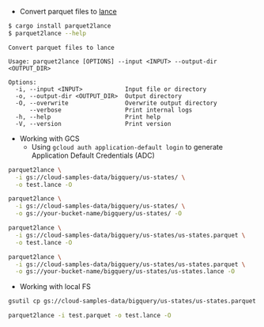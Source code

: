 
- Convert parquet files to [lance](https://github.com/eto-ai/lance)

```zsh
$ cargo install parquet2lance
$ parquet2lance --help
```

```
Convert parquet files to lance

Usage: parquet2lance [OPTIONS] --input <INPUT> --output-dir <OUTPUT_DIR>

Options:
  -i, --input <INPUT>            Input file or directory
  -o, --output-dir <OUTPUT_DIR>  Output directory
  -O, --overwrite                Overwrite output directory
      --verbose                  Print internal logs
  -h, --help                     Print help
  -V, --version                  Print version
```

- Working with GCS
  - Using `gcloud auth application-default login` to generate
    Application Default Credentials (ADC)

```zsh
parquet2lance \
  -i gs://cloud-samples-data/bigquery/us-states/ \
  -o test.lance -O

parquet2lance \
  -i gs://cloud-samples-data/bigquery/us-states/ \
  -o gs://your-bucket-name/bigquery/us-states/ -O

parquet2lance \
  -i gs://cloud-samples-data/bigquery/us-states/us-states.parquet \
  -o test.lance -O

parquet2lance \
  -i gs://cloud-samples-data/bigquery/us-states/us-states.parquet \
  -o gs://your-bucket-name/bigquery/us-states/us-states.lance -O
```

- Working with local FS

```zsh
gsutil cp gs://cloud-samples-data/bigquery/us-states/us-states.parquet test.parquet

parquet2lance -i test.parquet -o test.lance -O
```
